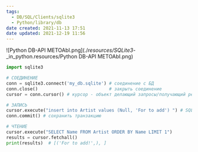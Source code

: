 ```yaml
---
tags:
  - DB/SQL/Clients/sqlite3
  - Python/library/db
date created: 2021-11-13 17:51
date updated: 2021-12-19 11:56
---
```


![Python DB-API METOAbI.png](./_resources/SQLite3_-_in_python.resources/Python DB-API METOAbI.png)

```python
import sqlite3

# СОЕДИНЕНИЕ
conn = sqlite3.connect('my_db.sqlite') # соединение с БД
conn.close() 						   # закрыть соединение
cursor = conn.cursor() # курсор - объект делающий запросы/получающий результаты

# ЗАПИСЬ
cursor.execute("insert into Artist values (Null, 'For to add') ") # SQL-синтаксис
conn.commit() # сохранить транзакцию

# ЧТЕНИЕ
cursor.execute("SELECT Name FROM Artist ORDER BY Name LIMIT 1")
results = cursor.fetchall()
print(results)  # [('For to add!',), ]
```